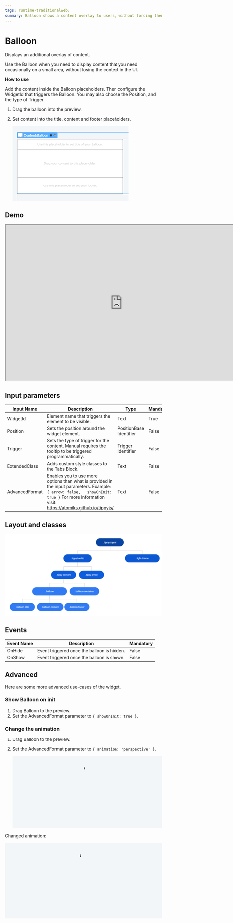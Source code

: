 ```yaml
---
tags: runtime-traditionalweb; 
summary: Balloon shows a content overlay to users, without forcing them to lose the UI context.
---
```


# Balloon

Displays an additional overlay of content.

Use the Balloon when you need to display content that you need occasionally on a small area, without losing the context in the UI.

**How to use**

Add the content inside the Balloon placeholders. Then configure the WidgetId that triggers the Balloon. You may also choose the Position, and the type of Trigger.

1. Drag the balloon into the preview.
1. Set content into the title, content and footer placeholders.

    ![](<images/balloon-image-1.png>)


## Demo

<iframe src="https://drive.google.com/file/d/1YktcHmp9x0wxnFfwwswKynCGDED7XKzj/preview" width="750" height="500"></iframe>


## Input parameters

| **Input Name** |  **Description** |  **Type** | **Mandatory** | **Default Value** |
|---|---|---|---|---|
| WidgetId | Element name that triggers the element to be visible. | Text | True | none |
| Position |  Sets the position around the widget element. | PositionBase Identifier | False | Entities.PositionBase.Bottom |
| Trigger |  Sets the type of trigger for the content. Manual requires the tooltip to be triggered programmatically. | Trigger Identifier | False | Entities.Trigger.Hover |
| ExtendedClass  |  Adds custom style classes to the Tabs Block. |  Text | False | none |
| AdvancedFormat  |  Enables you to use more options than what is provided in the input parameters. Example: `{ arrow: false,   showOnInit: true }` For more information visit: https://atomiks.github.io/tippyjs/ |  Text | False | none |

## Layout and classes

![](<images/balloon-image-2.png>)

## Events

| **Event Name** |  **Description** |  **Mandatory**  |
| ---|---|--- |  
| OnHide | Event triggered once the balloon is hidden.  |  False  |
| OnShow | Event triggered once the balloon is shown.  |  False  |

## Advanced

Here are some more advanced use-cases of the widget.

### Show Balloon on init

1. Drag Balloon to the preview.
1. Set the AdvancedFormat parameter to `{ showOnInit: true }`.

### Change the animation

1. Drag Balloon to the preview.
1. Set the AdvancedFormat parameter to `{ animation: 'perspective' }`.

    ![](<images/balloon-gif-1.gif>)

Changed animation:

![](<images/balloon-gif-2.gif>)

